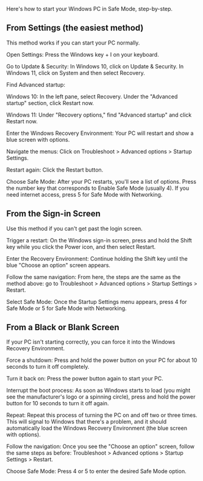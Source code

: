 Here's how to start your Windows PC in Safe Mode, step-by-step.

## From Settings (the easiest method)
This method works if you can start your PC normally.

Open Settings: Press the Windows key + I on your keyboard.

Go to Update & Security: In Windows 10, click on Update & Security. In Windows 11, click on System and then select Recovery.

Find Advanced startup:

Windows 10: In the left pane, select Recovery. Under the "Advanced startup" section, click Restart now.

Windows 11: Under "Recovery options," find "Advanced startup" and click Restart now.

Enter the Windows Recovery Environment: Your PC will restart and show a blue screen with options.

Navigate the menus: Click on Troubleshoot > Advanced options > Startup Settings.

Restart again: Click the Restart button.

Choose Safe Mode: After your PC restarts, you'll see a list of options. Press the number key that corresponds to Enable Safe Mode (usually 4). If you need internet access, press 5 for Safe Mode with Networking.

## From the Sign-in Screen
Use this method if you can't get past the login screen.

Trigger a restart: On the Windows sign-in screen, press and hold the Shift key while you click the Power icon, and then select Restart.

Enter the Recovery Environment: Continue holding the Shift key until the blue "Choose an option" screen appears.

Follow the same navigation: From here, the steps are the same as the method above: go to Troubleshoot > Advanced options > Startup Settings > Restart.

Select Safe Mode: Once the Startup Settings menu appears, press 4 for Safe Mode or 5 for Safe Mode with Networking.

## From a Black or Blank Screen
If your PC isn't starting correctly, you can force it into the Windows Recovery Environment.

Force a shutdown: Press and hold the power button on your PC for about 10 seconds to turn it off completely.

Turn it back on: Press the power button again to start your PC.

Interrupt the boot process: As soon as Windows starts to load (you might see the manufacturer's logo or a spinning circle), press and hold the power button for 10 seconds to turn it off again.

Repeat: Repeat this process of turning the PC on and off two or three times. This will signal to Windows that there's a problem, and it should automatically load the Windows Recovery Environment (the blue screen with options).

Follow the navigation: Once you see the "Choose an option" screen, follow the same steps as before: Troubleshoot > Advanced options > Startup Settings > Restart.

Choose Safe Mode: Press 4 or 5 to enter the desired Safe Mode option.
